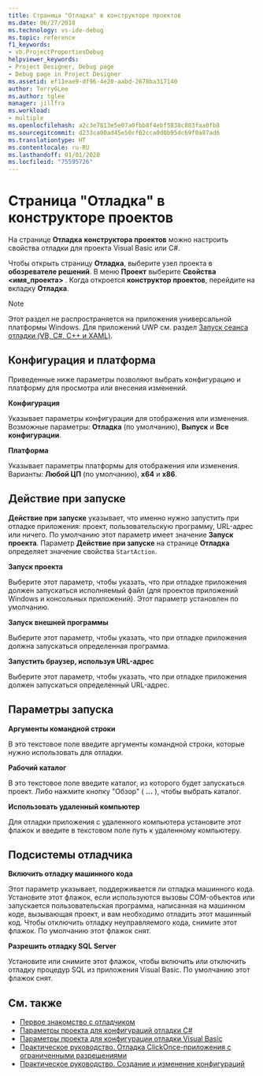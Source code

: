 ```yaml
---
title: Страница "Отладка" в конструкторе проектов
ms.date: 06/27/2018
ms.technology: vs-ide-debug
ms.topic: reference
f1_keywords:
- vb.ProjectPropertiesDebug
helpviewer_keywords:
- Project Designer, Debug page
- Debug page in Project Designer
ms.assetid: ef11eae9-df96-4e20-aabd-2678ba317140
author: TerryGLee
ms.author: tglee
manager: jillfra
ms.workload:
- multiple
ms.openlocfilehash: a2c3e7813e5e07a0fbb8f4ebf5838c883faa0fb8
ms.sourcegitcommit: d233ca00ad45e50cf62cca0d0b95dc69f0a87ad6
ms.translationtype: HT
ms.contentlocale: ru-RU
ms.lasthandoff: 01/01/2020
ms.locfileid: "75595726"
---
```

# <a name="debug-page-project-designer"></a>Страница "Отладка" в конструкторе проектов

На странице **Отладка** **конструктора проектов** можно настроить свойства отладки для проекта Visual Basic или C#.

Чтобы открыть страницу **Отладка**, выберите узел проекта в **обозревателе решений**. В меню **Проект** выберите **Свойства \<имя_проекта>** . Когда откроется **конструктор проектов**, перейдите на вкладку **Отладка**.

> [!NOTE]
> Этот раздел не распространяется на приложения универсальной платформы Windows. Для приложений UWP см. раздел [Запуск сеанса отладки (VB, C#, C++ и XAML)](../../debugger/start-a-debugging-session-for-a-store-app-in-visual-studio-vb-csharp-cpp-and-xaml.md).

## <a name="configuration-and-platform"></a>Конфигурация и платформа

Приведенные ниже параметры позволяют выбрать конфигурацию и платформу для просмотра или внесения изменений.

**Конфигурация**

Указывает параметры конфигурации для отображения или изменения. Возможные параметры: **Отладка** (по умолчанию), **Выпуск** и **Все конфигурации**.

**Платформа**

Указывает параметры платформы для отображения или изменения. Варианты: **Любой ЦП** (по умолчанию), **x64** и **x86**.

## <a name="start-action"></a>Действие при запуске

**Действие при запуске** указывает, что именно нужно запустить при отладке приложения: проект, пользовательскую программу, URL-адрес или ничего. По умолчанию этот параметр имеет значение **Запуск проекта**. Параметр **Действие при запуске** на странице **Отладка** определяет значение свойства `StartAction`.

**Запуск проекта**

Выберите этот параметр, чтобы указать, что при отладке приложения должен запускаться исполняемый файл (для проектов приложений Windows и консольных приложений). Этот параметр установлен по умолчанию.

**Запуск внешней программы**

Выберите этот параметр, чтобы указать, что при отладке приложения должна запускаться определенная программа.

**Запустить браузер, используя URL-адрес**

Выберите этот параметр, чтобы указать, что при отладке приложения должен запускаться определенный URL-адрес.

## <a name="start-options"></a>Параметры запуска

**Аргументы командной строки**

В это текстовое поле введите аргументы командной строки, которые нужно использовать для отладки.

**Рабочий каталог**

В это текстовое поле введите каталог, из которого будет запускаться проект. Либо нажмите кнопку "Обзор" ( **...** ), чтобы выбрать каталог.

**Использовать удаленный компьютер**

Для отладки приложения с удаленного компьютера установите этот флажок и введите в текстовом поле путь к удаленному компьютеру.

## <a name="debugger-engines"></a>Подсистемы отладчика

**Включить отладку машинного кода**

Этот параметр указывает, поддерживается ли отладка машинного кода. Установите этот флажок, если используются вызовы COM-объектов или запускается пользовательская программа, написанная на машинном коде, вызывающая проект, и вам необходимо отладить этот машинный код. Чтобы отключить отладку неуправляемого кода, снимите этот флажок. По умолчанию этот флажок снят.

**Разрешить отладку SQL Server**

Установите или снимите этот флажок, чтобы включить или отключить отладку процедур SQL из приложения Visual Basic. По умолчанию этот флажок снят.

## <a name="see-also"></a>См. также

- [Первое знакомство с отладчиком](../../debugger/debugger-feature-tour.md)
- [Параметры проекта для конфигураций отладки C#](../../debugger/project-settings-for-csharp-debug-configurations.md)
- [Параметры проекта для конфигурации отладки Visual Basic](../../debugger/project-settings-for-a-visual-basic-debug-configuration.md)
- [Практическое руководство. Отладка ClickOnce-приложения с ограниченными разрешениями](../../deployment/how-to-debug-a-clickonce-application-with-restricted-permissions.md)
- [Практическое руководство. Создание и изменение конфигураций](../../ide/how-to-create-and-edit-configurations.md)
